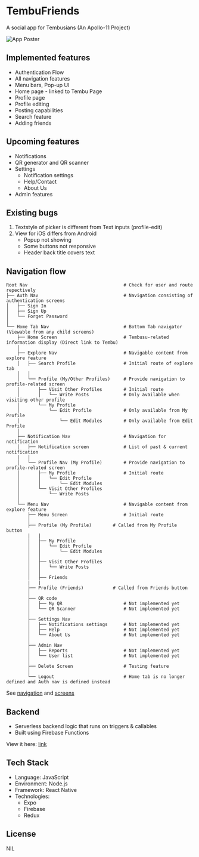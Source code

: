 # TembuFriends

A social app for Tembusians (An Apollo-11 Project)

![App Poster](https://i.imgur.com/e6QMP4f.png)

## Implemented features

-   Authentication Flow
-   All navigation features
-   Menu bars, Pop-up UI
-   Home page - linked to Tembu Page
-   Profile page
-   Profile editing
-   Posting capabilities
-   Search feature
-   Adding friends

## Upcoming features

-   Notifications
-   QR generator and QR scanner
-   Settings
    -   Notification settings
    -   Help/Contact
    -   About Us
-   Admin features

## Existing bugs

1.  Textstyle of picker is different from Text inputs (profile-edit)
2.  View for iOS differs from Android
    - Popup not showing
    - Some buttons not responsive
    - Header back title covers text

## Navigation flow

    Root Nav                                    # Check for user and route repectively
    ├── Auth Nav                                # Navigation consisting of authentication screens
    │   ├── Sign In
    │   ├── Sign Up
    │   └── Forget Password
    │
    └── Home Tab Nav                            # Bottom Tab navigator (Viewable from any child screens)
        ├── Home Screen                         # Tembusu-related information display (Direct link to Tembu)
        │
        ├── Explore Nav                         # Navigable content from explore feature
        │   ├── Search Profile                  # Initial route of explore tab
        │   │
        │   └── Profile (My/Other Profiles)     # Provide navigation to profile-related screen
        │       ├── Visit Other Profiles        # Initial route
        │       │   └── Write Posts             # Only available when visiting other profile
        │       └── My Profile
        │           └── Edit Profile            # Only available from My Profile
        │               └── Edit Modules        # Only available from Edit Profile
        │
        ├── Notification Nav                    # Navigation for notification
        │   ├── Notification screen             # List of past & current notification
        |   |
        │   └── Profile Nav (My Profile)        # Provide navigation to profile-related screen
        │       ├── My Profile                  # Initial route
        │       │   └── Edit Profile
        │       │       └── Edit Modules
        │       └── Visit Other Profiles
        │           └── Write Posts
        │
        └── Menu Nav                            # Navigable content from explore feature
            ├── Menu Screen                     # Initial route
            │
            ├── Profile (My Profile)        # Called from My Profile button
            |   |
            │   ├── My Profile
            │   │   └── Edit Profile
            │   │       └── Edit Modules
            │   │
            │   ├── Visit Other Profiles
            │   │   └── Write Posts
            │   │
            │   ├── Friends
            |   |
            ├── Profile (Friends)           # Called from Friends button
            │
            ├── QR code
            │   ├── My QR                       # Not implemented yet
            │   └── QR Scanner                  # Not implemented yet
            │
            ├── Settings Nav
            │   ├── Notifications settings      # Not implemented yet
            │   ├── Help                        # Not implemented yet
            │   └── About Us                    # Not implemented yet
            │
            ├── Admin Nav
            │   ├── Reports                     # Not implemented yet
            │   └── User list                   # Not implemented yet
            │
            ├── Delete Screen                   # Testing feature
            │
            └── Logout                          # Home tab is no longer defined and Auth nav is defined instead

See [navigation](https://github.com/JinHao-L/tembu-friends/tree/master/App/navigation) and [screens](https://github.com/JinHao-L/tembu-friends/tree/master/App/screens)

## Backend

-   Serverless backend logic that runs on triggers & callables
-   Built using Firebase Functions

View it here: [link](https://github.com/JinHao-L/tembufriends-functions)

## Tech Stack

-   Language: JavaScript
-   Environment: Node.js
-   Framework: React Native
-   Technologies:
    -   Expo
    -   Firebase
    -   Redux

## License

NIL
